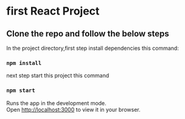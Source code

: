 # first React Project

## Clone the repo and follow the below steps

In the project directory,first step install dependencies this command:

### `npm install`

next step start this project this command

### `npm start`

Runs the app in the development mode.\
Open [http://localhost:3000](http://localhost:3000) to view it in your browser.
